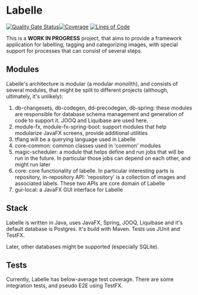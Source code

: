 # Labelle

[![Quality Gate Status](https://sonarcloud.io/api/project_badges/measure?project=kamil-sita_labelle&metric=alert_status)](https://sonarcloud.io/summary/new_code?id=kamil-sita_labelle)[![Coverage](https://sonarcloud.io/api/project_badges/measure?project=kamil-sita_labelle&metric=coverage)](https://sonarcloud.io/summary/new_code?id=kamil-sita_labelle) [![Lines of Code](https://sonarcloud.io/api/project_badges/measure?project=kamil-sita_labelle&metric=ncloc)](https://sonarcloud.io/summary/new_code?id=kamil-sita_labelle)

This is a **WORK IN PROGRESS** project, that aims to provide a framework application for labelling, tagging and categorizing images, with special support for processes that can consist of several steps.

## Modules

Labelle's architecture is modular (a modular monolith), and consists of several modules, that might be split to different
projects (although, ultimately, it's unlikely):

1. db-changesets, db-codegen, dd-precodegen, db-spring: these modules are responsible for database schema management and generation of code to support it. JOOQ and Liquibase are used here.
2. module-fx, module-fx-spring-boot: support modules that help modularize JavaFX screens, provide additional utilities
3. tflang will be a querying language used in Labelle
4. core-common: common classes used in 'common' modules
5. magic-scheduler: a module that helps define and run jobs that will be run in the future. In particular those jobs can depend on each other, and might run later
6. core: core functionality of labelle. In particular interesting parts is repository, in-repository API: 'repository' is a collection of images and associated labels. These two APIs are core domain of Labelle
7. gui-local: a JavaFX GUI interface for Labelle

## Stack

Labelle is written in Java, uses JavaFX, Spring, JOOQ, Liquibase and it's default database is Postgres. It's build with Maven. Tests use JUnit and TestFX.

Later, other databases might be supported (especially SQLite).

## Tests

Currently, Labelle has below-average test coverage. There are some integration tests, and pseudo E2E using TestFX.